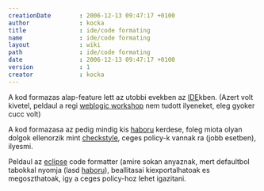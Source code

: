 ```yaml
---
creationDate        : 2006-12-13 09:47:17 +0100 
author              : kocka 
title               : ide/code formating 
name                : ide/code formating 
layout              : wiki 
path                : ide/code formating 
date                : 2006-12-13 09:47:17 +0100 
version             : 1 
creator             : kocka 
---
```

A kod formazas alap-feature lett az utobbi evekben az [IDE](../IDE.html)kben. (Azert volt kivetel, peldaul a regi [weblogic workshop](../weblogic%20workshop.html) nem tudott ilyeneket, eleg gyoker cucc volt)

A kod formazasa az pedig mindig kis [haboru](../haboru.html) kerdese, foleg miota olyan dolgok ellenorzik mint [checkstyle](../checkstyle.html), ceges policy-k vannak ra (jobb esetben), ilyesmi.

Peldaul az [eclipse](../Eclipse.html) code formatter (amire sokan anyaznak, mert defaultbol tabokkal nyomja (lasd [haboru](../haboru.html)), beallitasai kiexportalhatoak es megoszthatoak, igy a ceges policy-hoz lehet igazitani.


